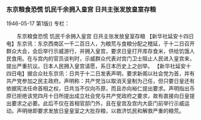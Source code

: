 ### 东京粮食恐慌  饥民千余拥入皇宫  日共主张发放皇室存粮

1946-05-17
第1版()
专栏：

　　东京粮食恐慌
    饥民千余拥入皇宫
    日共主张发放皇室存粮
    【新华社延安十四日电】东京讯：东京西南区一千二百日人，为粮荒与食粮分配之稽延，于十二日召开群众大会，会后举行示威游行，并拥入皇宫，要求日皇打开库存食米，供给饥饿人民食用。在与宫内的官员谈判时，示威群众代表对宫门卫士阻止人民进入皇宫来，提出严重抗议。日本人民拥入皇宫请愿，系日本历史上之创举。
    【新华社延安十四日电】据合众社东京讯：日共于十二日发表声明，要求新阁以社会党为首，并有共产党参加之民主政府。声明称：共产党当以取消天皇制为己任，但只要日皇还有依据宪法任命首相之权，日共当不仅向币原，而且亦向裕仁提出要求。声明指出币原已拒绝该党四月十日所提出成立社会党与共产党政府之要求，故有直接向日皇提出要求之必要。此后不仅在首相官邸门外，且在皇宫及宫内大臣门前举行示威运动。声明继即要求发放日皇皇室之大批存粮，以救济饥民和解救严重的粮荒。
